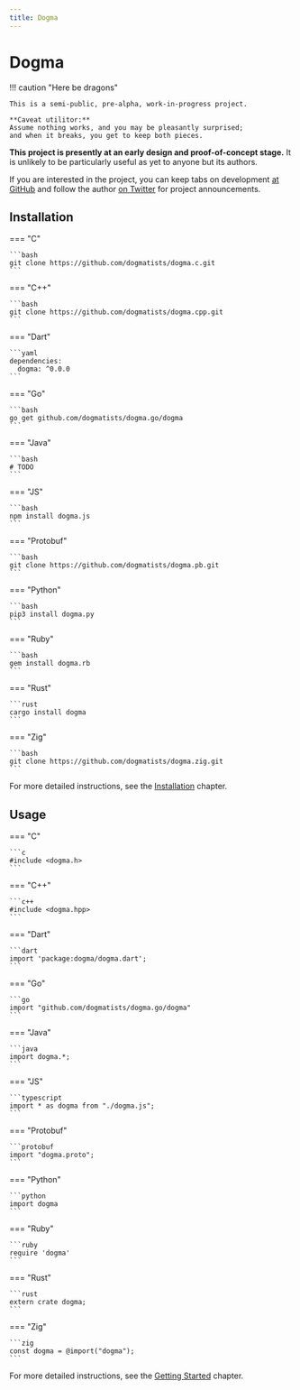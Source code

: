 ```yaml
---
title: Dogma
---
```


# Dogma

!!! caution "Here be dragons"

    This is a semi-public, pre-alpha, work-in-progress project.
    
    **Caveat utilitor:**
    Assume nothing works, and you may be pleasantly surprised;
    and when it breaks, you get to keep both pieces.

**This project is presently at an early design and proof-of-concept stage.**
It is unlikely to be particularly useful as yet to anyone but its authors.

If you are interested in the project, you can keep tabs on development [at
GitHub][] and follow the author [on Twitter][] for project announcements.

[at GitHub]:  https://github.com/artob
[on Twitter]: https://twitter.com/bendiken

## Installation

=== "C"

    ```bash
    git clone https://github.com/dogmatists/dogma.c.git
    ```

=== "C++"

    ```bash
    git clone https://github.com/dogmatists/dogma.cpp.git
    ```

=== "Dart"

    ```yaml
    dependencies:
      dogma: ^0.0.0
    ```

=== "Go"

    ```bash
    go get github.com/dogmatists/dogma.go/dogma
    ```

=== "Java"

    ```bash
    # TODO
    ```

=== "JS"

    ```bash
    npm install dogma.js
    ```

=== "Protobuf"

    ```bash
    git clone https://github.com/dogmatists/dogma.pb.git
    ```

=== "Python"

    ```bash
    pip3 install dogma.py
    ```

=== "Ruby"

    ```bash
    gem install dogma.rb
    ```

=== "Rust"

    ```rust
    cargo install dogma
    ```

=== "Zig"

    ```bash
    git clone https://github.com/dogmatists/dogma.zig.git
    ```

For more detailed instructions, see the [Installation](install.md) chapter.

## Usage

=== "C"

    ```c
    #include <dogma.h>
    ```

=== "C++"

    ```c++
    #include <dogma.hpp>
    ```

=== "Dart"

    ```dart
    import 'package:dogma/dogma.dart';
    ```

=== "Go"

    ```go
    import "github.com/dogmatists/dogma.go/dogma"
    ```

=== "Java"

    ```java
    import dogma.*;
    ```

=== "JS"

    ```typescript
    import * as dogma from "./dogma.js";
    ```

=== "Protobuf"

    ```protobuf
    import "dogma.proto";
    ```

=== "Python"

    ```python
    import dogma
    ```

=== "Ruby"

    ```ruby
    require 'dogma'
    ```

=== "Rust"

    ```rust
    extern crate dogma;
    ```

=== "Zig"

    ```zig
    const dogma = @import("dogma");
    ```

For more detailed instructions, see the [Getting Started](start.md) chapter.
